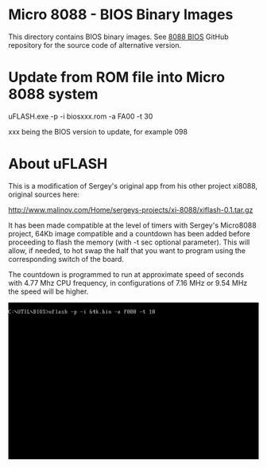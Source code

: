 # Micro 8088 - BIOS Binary Images

This directory contains BIOS binary images.
See [8088 BIOS](https://github.com/spark2k06/8088_bios/tree/alternative) GitHub repository for the source code of alternative version.

# Update from ROM file into Micro 8088 system

uFLASH.exe -p -i biosxxx.rom -a FA00 -t 30

xxx being the BIOS version to update, for example 098

# About uFLASH

This is a modification of Sergey's original app from his other project xi8088, original sources here:

http://www.malinov.com/Home/sergeys-projects/xi-8088/xiflash-0.1.tar.gz

It has been made compatible at the level of timers with Sergey's Micro8088 project, 64Kb image compatible and a countdown has been added before proceeding to flash the memory (with -t sec optional parameter). This will allow, if needed, to hot swap the half that you want to program using the corresponding switch of the board.

The countdown is programmed to run at approximate speed of seconds with 4.77 Mhz CPU frequency, in configurations of 7.16 MHz or 9.54 MHz the speed will be higher.

![alt text](uflash2.gif "uFLASH_in_action")

